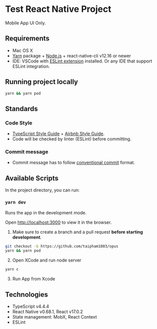 # Test React Native Project

Mobile App UI Only.

## Requirements

- Mac OS X
- [Yarn](https://yarnpkg.com/) package + [Node.js](https://nodejs.org/) + react-native-cli v12.16 or newer
- IDE: VSCode with [ESLint extension](https://marketplace.visualstudio.com/items?itemName=dbaeumer.vscode-eslint) installed. Or any IDE that support ESLint integration.


## Running project locally

```sh
yarn && yarn pod
```

## Standards

### Code Style

- [TypeScript Style Guide](https://basarat.gitbook.io/typescript/styleguide) + [Airbnb Style Guide](https://github.com/airbnb/javascript).
- Code will be checked by linter (ESLint) before committing.

### Commit message

- Commit message has to follow [conventional commit](https://conventionalcommits.org/) format.


## Available Scripts

In the project directory, you can run:

### `yarn dev`

Runs the app in the development mode.

Open [http://localhost:3000](http://localhost:3000) to view it in the browser.


1. Make sure to create a branch and a pull request **before starting development**.

```sh
git checkout -b https://github.com/taipham1803/opus
yarn && yarn pod
```

2. Open XCode and run node server

```sh 
yarn c
```
3. Run App from Xcode

## Technologies

- TypeScript v4.4.4
- React Native v0.68.1, React v17.0.2
- State management: MobX, React Context
- ESLint
